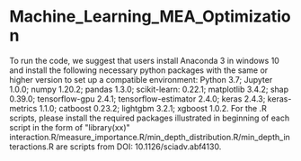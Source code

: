 # Machine_Learning_MEA_Optimization
To run the code, we suggest that users install Anaconda 3 in windows 10 and install the following necessary python packages with the same or higher version to set up a compatible environment: Python 3.7; Jupyter 1.0.0; numpy 1.20.2; pandas 1.3.0; scikit-learn: 0.22.1; matplotlib 3.4.2; shap 0.39.0; tensorflow-gpu 2.4.1; tensorflow-estimator 2.4.0; keras 2.4.3; keras-metrics 1.1.0; catboost 0.23.2; lightgbm 3.2.1; xgboost 1.0.2. 
For the .R scripts, please install the required packages illustrated in beginning of each script in the form of "library(xx)"
interaction.R/measure_importance.R/min_depth_distribution.R/min_depth_interactions.R are scripts from DOI: 10.1126/sciadv.abf4130.
